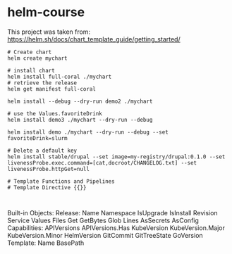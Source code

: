 # helm-course
This project was taken from:
https://helm.sh/docs/chart_template_guide/getting_started/

```shell
# Create chart
helm create mychart

# install chart
helm install full-coral ./mychart
# retrieve the release
helm get manifest full-coral

helm install --debug --dry-run demo2 ./mychart

# use the Values.favoriteDrink
helm install demo3 ./mychart --dry-run --debug

helm install demo ./mychart --dry-run --debug --set favoriteDrink=slurm

# Delete a default key
helm install stable/drupal --set image=my-registry/drupal:0.1.0 --set livenessProbe.exec.command=[cat,docroot/CHANGELOG.txt] --set livenessProbe.httpGet=null

# Template Functions and Pipelines
# Template Directive {{}}



```

Built-in Objects:
Release:
    Name
    Namespace
    IsUpgrade
    IsInstall
    Revision
    Service
Values
Files
    Get
    GetBytes
    Glob
    Lines
    AsSecrets
    AsConfig
Capabilities:
    APIVersions
    APIVersions.Has
    KubeVersion
    KubeVersion.Major
    KubeVersion.Minor
    HelmVersion
    GitCommit
    GitTreeState
    GoVersion
Template:
    Name
    BasePath
